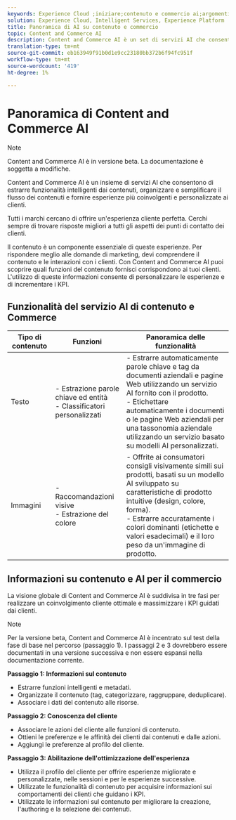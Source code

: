 ```yaml
---
keywords: Experience Cloud ;iniziare;contenuto e commercio ai;argomenti più comuni;Servizi intelligenti;ccai
solution: Experience Cloud, Intelligent Services, Experience Platform
title: Panoramica di AI su contenuto e commercio
topic: Content and Commerce AI
description: Content and Commerce AI è un set di servizi AI che consente di estrarre funzionalità intelligenti dai contenuti, organizzare, ottimizzare il flusso dei contenuti e fornire esperienze più coinvolgenti e personalizzate ai clienti.
translation-type: tm+mt
source-git-commit: eb163949f91b0d1e9cc23180bb372b6f94fc951f
workflow-type: tm+mt
source-wordcount: '419'
ht-degree: 1%

---
```



# Panoramica di Content and Commerce AI

>[!NOTE]
>
>Content and Commerce AI è in versione beta. La documentazione è soggetta a modifiche.

Content and Commerce AI è un insieme di servizi AI che consentono di estrarre funzionalità intelligenti dai contenuti, organizzare e semplificare il flusso dei contenuti e fornire esperienze più coinvolgenti e personalizzate ai clienti.

Tutti i marchi cercano di offrire un&#39;esperienza cliente perfetta. Cerchi sempre di trovare risposte migliori a tutti gli aspetti dei punti di contatto dei clienti.

Il contenuto è un componente essenziale di queste esperienze. Per rispondere meglio alle domande di marketing, devi comprendere il contenuto e le interazioni con i clienti. Con Content and Commerce AI puoi scoprire quali funzioni del contenuto fornisci corrispondono ai tuoi clienti. L&#39;utilizzo di queste informazioni consente di personalizzare le esperienze e di incrementare i KPI.

## Funzionalità del servizio AI di contenuto e Commerce

| Tipo di contenuto | Funzioni | Panoramica delle funzionalità |
| --- | --- | --- |
| Testo | - Estrazione parole chiave ed entità <br>- Classificatori personalizzati | - Estrarre automaticamente parole chiave e tag da documenti aziendali e pagine Web utilizzando un servizio AI fornito con il prodotto. <br> - Etichettare automaticamente i documenti o le pagine Web aziendali per una tassonomia aziendale utilizzando un servizio basato su modelli AI personalizzati. |
| Immagini | - Raccomandazioni visive <br> - Estrazione del colore | - Offrite ai consumatori consigli visivamente simili sui prodotti, basati su un modello AI sviluppato su caratteristiche di prodotto intuitive (design, colore, forma). <br> - Estrarre accuratamente i colori dominanti (etichette e valori esadecimali) e il loro peso da un&#39;immagine di prodotto. |

## Informazioni su contenuto e AI per il commercio

La visione globale di Content and Commerce AI è suddivisa in tre fasi per realizzare un coinvolgimento cliente ottimale e massimizzare i KPI guidati dai clienti.

>[!NOTE]
>
>Per la versione beta, Content and Commerce AI è incentrato sul test della fase di base nel percorso (passaggio 1). I passaggi 2 e 3 dovrebbero essere documentati in una versione successiva e non essere espansi nella documentazione corrente.

**Passaggio 1: Informazioni sul contenuto**
- Estrarre funzioni intelligenti e metadati.
- Organizzate il contenuto (tag, categorizzare, raggruppare, deduplicare).
- Associare i dati del contenuto alle risorse.

**Passaggio 2: Conoscenza del cliente**
- Associare le azioni del cliente alle funzioni di contenuto.
- Ottieni le preferenze e le affinità dei clienti dai contenuti e dalle azioni.
- Aggiungi le preferenze al profilo del cliente.

**Passaggio 3: Abilitazione dell&#39;ottimizzazione dell&#39;esperienza**
- Utilizza il profilo del cliente per offrire esperienze migliorate e personalizzate, nelle sessioni e per le esperienze successive.
- Utilizzate le funzionalità di contenuto per acquisire informazioni sui comportamenti dei clienti che guidano i KPI.
- Utilizzate le informazioni sul contenuto per migliorare la creazione, l&#39;authoring e la selezione dei contenuti.


